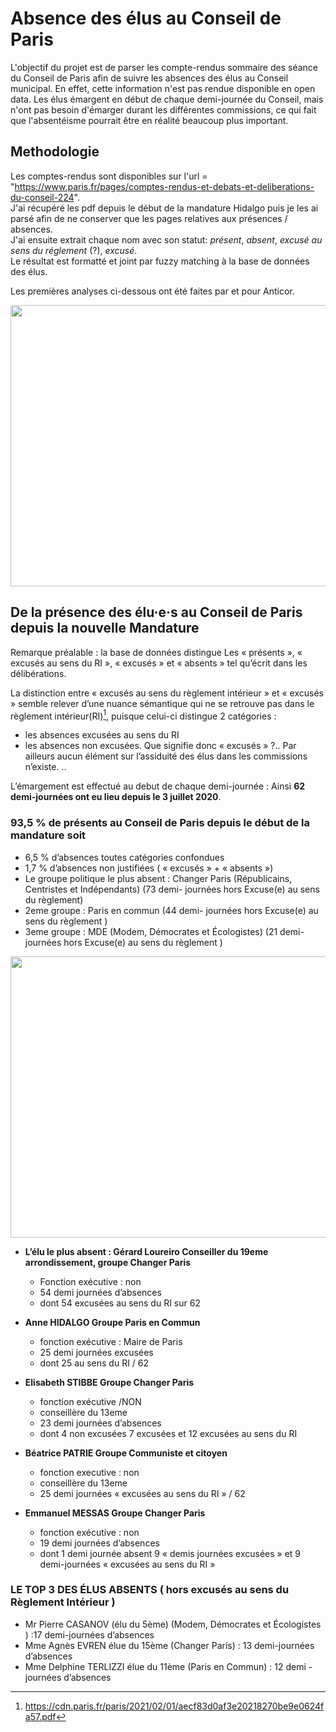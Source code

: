 # Absence des élus au Conseil de Paris

L'objectif du projet est de parser les compte-rendus sommaire des séance du Conseil de Paris afin de suivre les absences des élus au Conseil municipal. En effet, cette information n'est pas rendue disponible en open data. Les élus émargent en début de chaque demi-journée du Conseil, mais n'ont pas besoin d'émarger durant les différentes commissions, ce qui fait que l'absentéisme pourrait être en réalité beaucoup plus important.

## Methodologie

Les comptes-rendus sont disponibles sur l'url = "https://www.paris.fr/pages/comptes-rendus-et-debats-et-deliberations-du-conseil-224".  
J'ai récupéré les pdf depuis le début de la mandature Hidalgo puis je les ai parsé afin de ne conserver que les pages relatives aux présences / absences.  
J'ai ensuite extrait chaque nom avec son statut: *présent*, *absent*, *excusé au sens du réglement* (?), *excusé*.  
Le résultat est formatté et joint par fuzzy matching à la base de données des élus.

Les premières analyses ci-dessous ont été faites par et pour Anticor.

<p align="center">
  <img src="Absence des élus par session du Conseil de Paris.jpg" width=676 height=450>
</p> 

## De la présence des élu·e·s au Conseil de Paris depuis la nouvelle Mandature

Remarque préalable : la base de données distingue Les « présents », « excusés au sens du RI », « excusés » et « absents » tel qu’écrit dans les délibérations.

La distinction entre « excusés au sens du règlement intérieur » et « excusés » semble relever d’une nuance sémantique qui ne se retrouve pas dans le règlement intérieur(RI)[^1], puisque celui-ci distingue 2 catégories :
* les absences excusées au sens du RI
* les absences non excusées.
Que signifie donc « excusés » ?..
Par ailleurs aucun élément sur l’assiduité des élus dans les commissions n’existe. ..

L’émargement est effectué au debut de chaque demi-journée : Ainsi **62 demi-journées ont eu
lieu depuis le 3 juillet 2020**.

### 93,5 % de présents au Conseil de Paris depuis le début de la mandature soit

* 6,5 % d’absences toutes catégories confondues
* 1,7 % d’absences non justifiées ( « excusés » + « absents »)
* Le groupe politique le plus absent : Changer Paris (Républicains, Centristes et Indépendants) (73 demi- journées hors Excuse(e) au sens du règlement)
* 2eme groupe : Paris en commun (44 demi- journées hors Excuse(e) au sens du règlement )
* 3eme groupe : MDE (Modem, Démocrates et Écologistes) (21 demi- journées hors Excuse(e) au sens du règlement )

<p align="center">
  <img src="Top des absences des élus au Conseil de Paris.jpg" width=676 height=450>
</p> 

* **L’élu le plus absent : Gérard Loureiro Conseiller du 19eme arrondissement, groupe Changer Paris** 
  - Fonction exécutive : non 
  - 54 demi journées d’absences 
  - dont 54 excusées au sens du RI sur 62

* **Anne HIDALGO Groupe Paris en Commun**
  - fonction exécutive : Maire de Paris
  - 25 demi journées excusées
  - dont 25 au sens du RI / 62

* **Elisabeth STIBBE Groupe Changer Paris**
  - fonction exécutive /NON
  - conseillère du 13eme
  - 23 demi journées d’absences
  - dont 4 non excusées 7 excusées et 12 excusées au sens du RI

* **Béatrice PATRIE Groupe Communiste et citoyen**
  - fonction executive : non
  - conseillère du 13eme
  - 25 demi journées « excusées au sens du RI » / 62

* **Emmanuel MESSAS Groupe Changer Paris**
  - fonction exécutive : non
  - 19 demi journées d’absences
  - dont 1 demi journée absent 9 « demis journées excusées » et 9 demi-journées « excusées au sens du RI »

### LE TOP 3 DES ÉLUS ABSENTS ( hors excusés au sens du Règlement Intérieur )
* Mr Pierre CASANOV (élu du 5ème) (Modem, Démocrates et Écologistes ) :17 demi-journées
d’absences
* Mme Agnès EVREN élue du 15ème (Changer Paris) : 13 demi-journées d’absences
* Mme Delphine TERLIZZI élue du 11ème (Paris en Commun) : 12 demi -journées d’absences


[^1]: https://cdn.paris.fr/paris/2021/02/01/aecf83d0af3e20218270be9e0624fa57.pdf


